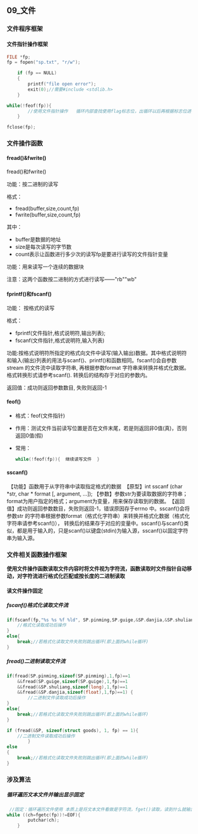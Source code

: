 ## 09_文件

### 文件程序框架

#### 文件指针操作框架

```c
FILE *fp;
fp = fopen("sp.txt", "r/w");

	if (fp == NULL)
	{
		printf("file open error");
		exit(0);//需要#include <stdlib.h>
	}
```

```c
while(!feof(fp)){
		//使用文件指针操作   循环内部查找使用flag标志位，出循环以后再根据标志位进行输出
	}
```

```c
fclose(fp);
```

### 文件操作函数

#### fread()&fwrite()

fread()和fwrite()   

功能：按二进制的读写

格式：

- fread(buffer,size,count,fp)
- fwrite(buffer,size,count,fp)

其中：

- buffer是数据的地址
- size是每次读写的字节数
- count表示让函数进行多少次的读写fp是要进行读写的文件指针变量

功能：用来读写一个连续的数据块

注意：这两个函数按二进制的方式进行读写——"rb""wb"

#### fprintf()和fscanf()  

功能： 按格式的读写

格式：

- fprintf(文件指针,格式说明符,输出列表);     
- fscanf(文件指针,格式说明符,输入列表)      

功能:按格式说明符所指定的格式向文件中读写(输入输出)数据。其中格式说明符和输入(输出)列表的用法与scanf()、printf()和函数相同。fscanf()会自参数stream 的文件流中读取字符串, 再根据参数format 字符串来转换并格式化数据。格式转换形式请参考scanf(). 转换后的结构存于对应的参数内。

返回值：成功则返回参数数目, 失败则返回-1

#### feof()

- 格式：feof(文件指针)

- 作用：测试文件当前读写位置是否在文件末尾，若是则返回非0值(真)，否则返回0值(假)

- 常用：

  ```c
  while(!feof(fp)){  继续读写文件  }
  ```

#### sscanf()

​	【功能】函数用于从字符串中读取指定格式的数据
​    【原型】int sscanf (char *str, char * format [, argument, ...]);
​	【参数】参数str为要读取数据的字符串；format为用户指定的格式；argument为变量，用来保存读取到的数据。
​	【返回值】成功则返回参数数目，失败则返回-1，错误原因存于errno 中。sscanf()会将参数str 的字符串根据参数format（格式化字符串）来转换并格式化数据（格式化字符串请参考scanf()）， 转换后的结果存于对应的变量中。sscanf()与scanf()类似，都是用于输入的，只是scanf()以键盘(stdin)为输入源，sscanf()以固定字符串为输入源。

###  文件相关函数操作框架

**使用文件操作函数读取文件内容时将文件视为字符流，函数读取时文件指针自动移动，对字符流进行格式化匹配或按长度的二进制读取** 

#### 读文件操作固定

##### fscanf()格式化读取文件流

```c
if(fscanf(fp,"%s %s %f %ld", SP.pinming,SP.guige,&SP.danjia,&SP.shuliang)==4){  
	//格式化读取成功后操作
}
else{
	break;//若格式化读取文件失败则跳出循环(即上面的while循环) 
}
```



##### fread()二进制读取文件流

```c
if(fread(SP.pinming,sizeof(SP.pinming),1,fp)==1
	&&fread(SP.guige,sizeof(SP.guige),1,fp)==1
	&&fread(&SP.shuliang,sizeof(long),1,fp)==1
	&&fread(&SP.danjia,sizeof(float),1,fp)==1) {
		//二进制文件读取成功后操作
}
else{
    break;//若格式化读取文件失败则跳出循环(即上面的while循环) 
}
```

```c
if (fread(&SP, sizeof(struct goods), 1, fp) == 1){  
	//二进制文件读取成功后操作
		}
else
{
    break;//若格式化读取文件失败则跳出循环(即上面的while循环) 
}
```

### 涉及算法

##### 循环遍历文本文件并输出显示固定

```c
 //固定：循环遍历文件使用 本质上是将文本文件看做是字符流，fget()读取，读到什么就输出什么，直到读取到文件末尾 
while ((ch=fgetc(fp))!=EOF){ 
		putchar(ch);
	}
